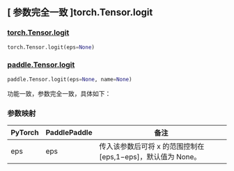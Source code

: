 ## [ 参数完全一致 ]torch.Tensor.logit

### [torch.Tensor.logit](https://pytorch.org/docs/stable/generated/torch.Tensor.logit.html)

```python
torch.Tensor.logit(eps=None)
```

### [paddle.Tensor.logit](https://www.paddlepaddle.org.cn/documentation/docs/zh/develop/api/paddle/Tensor_cn.html#logit-eps-none-name-none)

```python
paddle.Tensor.logit(eps=None, name=None)
```

功能一致，参数完全一致，具体如下：

### 参数映射

| PyTorch | PaddlePaddle | 备注 |
| ------- | ------------ | -- |
| eps     | eps          | 传入该参数后可将 x 的范围控制在 [eps,1−eps]，默认值为 None。 |
